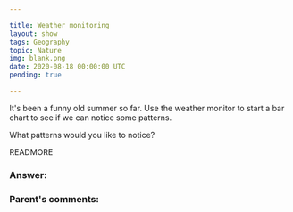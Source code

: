 ```yaml
---

title: Weather monitoring
layout: show
tags: Geography
topic: Nature
img: blank.png
date: 2020-08-18 00:00:00 UTC
pending: true

---
```


It's been a funny old summer so far. Use the weather monitor to start a bar chart to see if we can notice some patterns.

What patterns would you like to notice?

READMORE

### Answer:

### Parent's comments:
